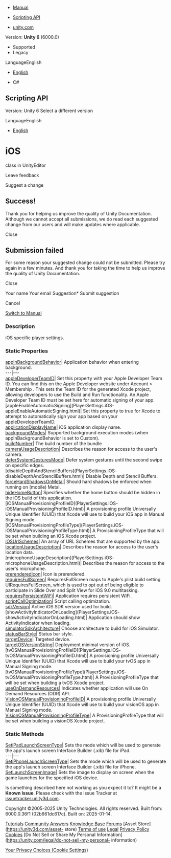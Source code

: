 [ ]()

  * [Manual](../Manual/index.html)
  * [Scripting API](../ScriptReference/index.html)

  * [unity.com](https://unity.com/)

Version: **Unity 6** (6000.0)

  * Supported
  * Legacy

LanguageEnglish

  * [English]()

  * C#

[ ](https://docs.unity3d.com)

## Scripting API

Version: Unity 6 Select a different version

LanguageEnglish

  * [English]()

# iOS

class in UnityEditor

Leave feedback

Suggest a change

## Success!

Thank you for helping us improve the quality of Unity Documentation. Although
we cannot accept all submissions, we do read each suggested change from our
users and will make updates where applicable.

Close

## Submission failed

For some reason your suggested change could not be submitted. Please <a>try
again</a> in a few minutes. And thank you for taking the time to help us
improve the quality of Unity Documentation.

Close

Your name Your email Suggestion* Submit suggestion

Cancel

[Switch to Manual](../Manual/class-PlayerSettings.html "Go to PlayerSettings
Component in the Manual")

### Description

iOS specific player settings.

### Static Properties

[appInBackgroundBehavior](PlayerSettings.iOS-appInBackgroundBehavior.html)|
Application behavior when entering background.  
---|---  
[appleDeveloperTeamID](PlayerSettings.iOS-appleDeveloperTeamID.html)| Set this
property with your Apple Developer Team ID. You can find this on the Apple
Developer website under Account > Membership . This sets the Team ID for the
generated Xcode project, allowing developers to use the Build and Run
functionality. An Apple Developer Team ID must be set here for automatic
signing of your app.  
[appleEnableAutomaticSigning](PlayerSettings.iOS-
appleEnableAutomaticSigning.html)| Set this property to true for Xcode to
attempt to automatically sign your app based on your appleDeveloperTeamID.  
[applicationDisplayName](PlayerSettings.iOS-applicationDisplayName.html)| iOS
application display name.  
[backgroundModes](PlayerSettings.iOS-backgroundModes.html)| Supported
background execution modes (when appInBackgroundBehavior is set to Custom).  
[buildNumber](PlayerSettings.iOS-buildNumber.html)| The build number of the
bundle  
[cameraUsageDescription](PlayerSettings.iOS-cameraUsageDescription.html)|
Describes the reason for access to the user's camera.  
[deferSystemGesturesMode](PlayerSettings.iOS-deferSystemGesturesMode.html)|
Defer system gestures until the second swipe on specific edges.  
[disableDepthAndStencilBuffers](PlayerSettings.iOS-
disableDepthAndStencilBuffers.html)| Disable Depth and Stencil Buffers.  
[forceHardShadowsOnMetal](PlayerSettings.iOS-forceHardShadowsOnMetal.html)|
Should hard shadows be enforced when running on (mobile) Metal.  
[hideHomeButton](PlayerSettings.iOS-hideHomeButton.html)| Specifies whether
the home button should be hidden in the iOS build of this application.  
[iOSManualProvisioningProfileID](PlayerSettings.iOS-
iOSManualProvisioningProfileID.html)| A provisioning profile Universally
Unique Identifier (UUID) that Xcode will use to build your iOS app in Manual
Signing mode.  
[iOSManualProvisioningProfileType](PlayerSettings.iOS-
iOSManualProvisioningProfileType.html)| A ProvisioningProfileType that will be
set when building an iOS Xcode project.  
[iOSUrlSchemes](PlayerSettings.iOS-iOSUrlSchemes.html)| An array of URL
Schemes that are supported by the app.  
[locationUsageDescription](PlayerSettings.iOS-locationUsageDescription.html)|
Describes the reason for access to the user's location data.  
[microphoneUsageDescription](PlayerSettings.iOS-
microphoneUsageDescription.html)| Describes the reason for access to the
user's microphone.  
[prerenderedIcon](PlayerSettings.iOS-prerenderedIcon.html)| Icon is
prerendered.  
[requiresFullScreen](PlayerSettings.iOS-requiresFullScreen.html)|
RequiresFullScreen maps to Apple's plist build setting UIRequiresFullScreen,
which is used to opt out of being eligible to participate in Slide Over and
Split View for iOS 9.0 multitasking.  
[requiresPersistentWiFi](PlayerSettings.iOS-requiresPersistentWiFi.html)|
Application requires persistent WiFi.  
[scriptCallOptimization](PlayerSettings.iOS-scriptCallOptimization.html)|
Script calling optimization.  
[sdkVersion](PlayerSettings.iOS-sdkVersion.html)| Active iOS SDK version used
for build.  
[showActivityIndicatorOnLoading](PlayerSettings.iOS-
showActivityIndicatorOnLoading.html)| Application should show
ActivityIndicator when loading.  
[simulatorSdkArchitecture](PlayerSettings.iOS-simulatorSdkArchitecture.html)|
Choose architecture to build for iOS Simulator.  
[statusBarStyle](PlayerSettings.iOS-statusBarStyle.html)| Status bar style.  
[targetDevice](PlayerSettings.iOS-targetDevice.html)| Targeted device.  
[targetOSVersionString](PlayerSettings.iOS-targetOSVersionString.html)|
Deployment minimal version of iOS.  
[tvOSManualProvisioningProfileID](PlayerSettings.iOS-
tvOSManualProvisioningProfileID.html)| A provisioning profile Universally
Unique Identifier (UUID) that Xcode will use to build your tvOS app in Manual
Signing mode.  
[tvOSManualProvisioningProfileType](PlayerSettings.iOS-
tvOSManualProvisioningProfileType.html)| A ProvisioningProfileType that will
be set when building a tvOS Xcode project.  
[useOnDemandResources](PlayerSettings.iOS-useOnDemandResources.html)|
Indicates whether application will use On Demand Resources (ODR) API.  
[VisionOSManualProvisioningProfileID](PlayerSettings.iOS.VisionOSManualProvisioningProfileID.html)|
A provisioning profile Universally Unique Identifier (UUID) that Xcode will
use to build your visionOS app in Manual Signing mode.  
[VisionOSManualProvisioningProfileType](PlayerSettings.iOS.VisionOSManualProvisioningProfileType.html)|
A ProvisioningProfileType that will be set when building a visionOS Xcode
project.  
  
### Static Methods

[SetiPadLaunchScreenType](PlayerSettings.iOS.SetiPadLaunchScreenType.html)|
Sets the mode which will be used to generate the app's launch screen Interface
Builder (.xib) file for iPad.  
---|---  
[SetiPhoneLaunchScreenType](PlayerSettings.iOS.SetiPhoneLaunchScreenType.html)|
Sets the mode which will be used to generate the app's launch screen Interface
Builder (.xib) file for iPhone.  
[SetLaunchScreenImage](PlayerSettings.iOS.SetLaunchScreenImage.html)| Sets the
image to display on screen when the game launches for the specified iOS
device.  
  
Is something described here not working as you expect it to? It might be a
**Known Issue**. Please check with the Issue Tracker at
[issuetracker.unity3d.com](https://issuetracker.unity3d.com).

Copyright ©2005-2025 Unity Technologies. All rights reserved. Built from:
6000.0.36f1 (02b661dc617c). Built on: 2025-01-14.

[Tutorials](https://unity3d.com/learn) [Community
Answers](https://answers.unity3d.com) [Knowledge
Base](https://support.unity3d.com/hc/en-us)
[Forums](https://forum.unity3d.com) [Asset Store](https://unity3d.com/asset-
store) [Terms of use](https://docs.unity3d.com/Manual/TermsOfUse.html)
[Legal](https://unity.com/legal) [Privacy
Policy](https://unity.com/legal/privacy-policy)
[Cookies](https://unity.com/legal/cookie-policy) [Do Not Sell or Share My
Personal Information](https://unity.com/legal/do-not-sell-my-personal-
information)

[Your Privacy Choices (Cookie Settings)](javascript:void\(0\);)

